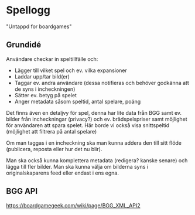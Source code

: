 # Spellogg

"Untappd for boardgames"

## Grundidé
Användare checkar in speltillfälle och:
* Lägger till vilket spel och ev. vilka expansioner
* Laddar upp/tar bild(er)
* Taggar ev. andra användare (dessa notifieras och behöver godkänna att de syns i incheckningen)
* Sätter ev. betyg på spelet
* Anger metadata såsom speltid, antal spelare, poäng

Det finns även en detaljvy för spel, denna har lite data från BGG samt ev. bilder från incheckningar (privacy?) och ev. brädspelspriser samt möjlighet för användaren att spara spelet. Här borde vi också visa snittspeltid (möjlighet att filtrera på antal spelare)

Om man taggas i en incheckning ska man kunna addera den till sitt flöde (publicera, reposta eller hur det nu blir).

Man ska också kunna komplettera metadata (redigera? kanske senare) och lägga till fler bilder. Man ska kunna välja om bilderna syns i originalskaparens feed eller endast i ens egna.

## BGG API

https://boardgamegeek.com/wiki/page/BGG_XML_API2
